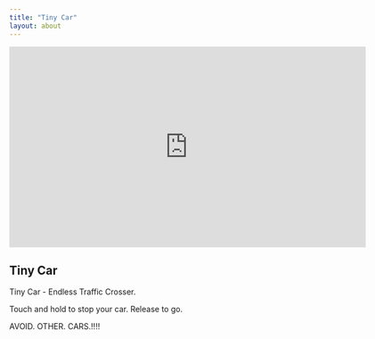 ```yaml
---
title: "Tiny Car"
layout: about
---
```

<!-- 16:9 aspect ratio -->
<div class="embed-responsive embed-responsive-16by9">
  <iframe width="640" height="360" src="https://www.youtube.com/embed/Yoc56S74eAA" frameborder="0"></iframe>
</div>

<h2>Tiny Car</h2>

Tiny Car - Endless Traffic Crosser.

Touch and hold to stop your car. Release to go.

AVOID. OTHER. CARS.!!!!

<!--
<h2>Download</h2>
You can download Tiny Car on the <a href="https://itunes.apple.com/gb/app/tiny-car-endless-traffic-crosser/id955324725?mt=8" title="">iOS App Store</a>.
-->


